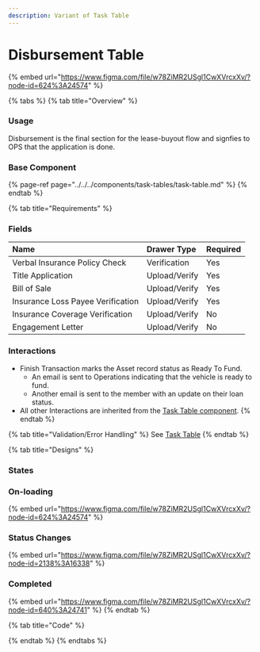 ```yaml
---
description: Variant of Task Table
---
```


# Disbursement Table

{% embed url="https://www.figma.com/file/w78ZiMR2USgl1CwXVrcxXv/?node-id=624%3A24574" %}

{% tabs %}
{% tab title="Overview" %}
### Usage

Disbursement is the final section for the lease-buyout flow and signfies to OPS that the application is done. 

### Base Component

{% page-ref page="../../../components/task-tables/task-table.md" %}
{% endtab %}

{% tab title="Requirements" %}
### Fields

| Name | Drawer Type | Required |
| :--- | :--- | :--- |
| Verbal Insurance Policy Check | Verification | Yes |
| Title Application | Upload/Verify | Yes |
| Bill of Sale | Upload/Verify | Yes |
| Insurance Loss Payee Verification | Upload/Verify | Yes |
| Insurance Coverage Verification | Upload/Verify | No |
| Engagement Letter | Upload/Verify | No |

### Interactions

* Finish Transaction marks the Asset record status as Ready To Fund.
  * An email is sent to Operations indicating that the vehicle is ready to fund.
  * Another email is sent to the member with an update on their loan status.
* All other Interactions are inherited from the [Task Table component](../../../components/task-tables/task-table.md).
{% endtab %}

{% tab title="Validation/Error Handling" %}
See [Task Table](../../../components/task-tables/task-table.md)
{% endtab %}

{% tab title="Designs" %}
### States

### On-loading

{% embed url="https://www.figma.com/file/w78ZiMR2USgl1CwXVrcxXv/?node-id=624%3A24574" %}

### Status Changes

{% embed url="https://www.figma.com/file/w78ZiMR2USgl1CwXVrcxXv/?node-id=2138%3A16338" %}

### Completed 

{% embed url="https://www.figma.com/file/w78ZiMR2USgl1CwXVrcxXv/?node-id=640%3A24741" %}
{% endtab %}

{% tab title="Code" %}

{% endtab %}
{% endtabs %}



